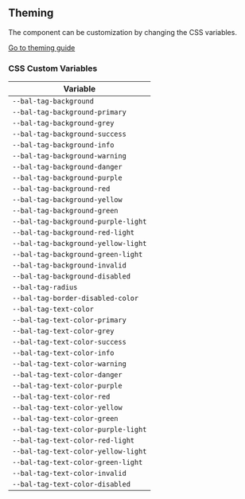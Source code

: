 ## Theming

The component can be customization by changing the CSS variables.

<a class="sb-unstyled button is-primary" href="../?path=/docs/development-theming--page">Go to theming guide</a>

<!-- START: human documentation -->



<!-- END: human documentation -->

### CSS Custom Variables​

| Variable                            |
| ----------------------------------- |
| `--bal-tag-background`              |
| `--bal-tag-background-primary`      |
| `--bal-tag-background-grey`         |
| `--bal-tag-background-success`      |
| `--bal-tag-background-info`         |
| `--bal-tag-background-warning`      |
| `--bal-tag-background-danger`       |
| `--bal-tag-background-purple`       |
| `--bal-tag-background-red`          |
| `--bal-tag-background-yellow`       |
| `--bal-tag-background-green`        |
| `--bal-tag-background-purple-light` |
| `--bal-tag-background-red-light`    |
| `--bal-tag-background-yellow-light` |
| `--bal-tag-background-green-light`  |
| `--bal-tag-background-invalid`      |
| `--bal-tag-background-disabled`     |
| `--bal-tag-radius`                  |
| `--bal-tag-border-disabled-color`   |
| `--bal-tag-text-color`              |
| `--bal-tag-text-color-primary`      |
| `--bal-tag-text-color-grey`         |
| `--bal-tag-text-color-success`      |
| `--bal-tag-text-color-info`         |
| `--bal-tag-text-color-warning`      |
| `--bal-tag-text-color-danger`       |
| `--bal-tag-text-color-purple`       |
| `--bal-tag-text-color-red`          |
| `--bal-tag-text-color-yellow`       |
| `--bal-tag-text-color-green`        |
| `--bal-tag-text-color-purple-light` |
| `--bal-tag-text-color-red-light`    |
| `--bal-tag-text-color-yellow-light` |
| `--bal-tag-text-color-green-light`  |
| `--bal-tag-text-color-invalid`      |
| `--bal-tag-text-color-disabled`     |
